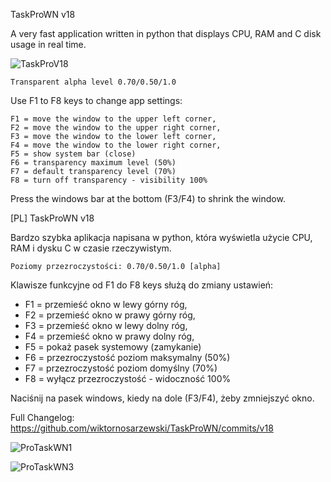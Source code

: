 TaskProWN v18

A very fast application written in python that displays CPU, RAM and C disk usage in real time.

![TaskProV18](https://github.com/wiktornosarzewski/TaskProWN/assets/22853678/67958e7e-a71c-486b-bbc3-7bac857bfee9)


    Transparent alpha level 0.70/0.50/1.0

Use F1 to F8 keys to change app settings:

    F1 = move the window to the upper left corner,
    F2 = move the window to the upper right corner,
    F3 = move the window to the lower left corner,
    F4 = move the window to the lower right corner,
    F5 = show system bar (close)
    F6 = transparency maximum level (50%)
    F7 = default transparency level (70%)
    F8 = turn off transparency - visibility 100%

Press the windows bar at the bottom (F3/F4) to shrink the window.

[PL]
TaskProWN v18

Bardzo szybka aplikacja napisana w python, która wyświetla użycie CPU, RAM i dysku C w czasie rzeczywistym.

    Poziomy przezroczystości: 0.70/0.50/1.0 [alpha]

Klawisze funkcyjne od F1 do F8 keys służą do zmiany ustawień:

- F1 = przemieść okno w lewy górny róg,
- F2 = przemieść okno w prawy górny róg,
- F3 = przemieść okno w lewy dolny róg,
- F4 = przemieść okno w prawy dolny róg,
- F5 = pokaż pasek systemowy (zamykanie)
- F6 = przezroczystość poziom maksymalny (50%)
- F7 = przezroczystość poziom domyślny (70%)
- F8 = wyłącz przezroczystość - widoczność 100%

Naciśnij na pasek windows, kiedy na dole (F3/F4), żeby zmniejszyć okno.

Full Changelog: https://github.com/wiktornosarzewski/TaskProWN/commits/v18

![ProTaskWN1](https://github.com/wiktornosarzewski/TaskProWN/assets/22853678/e1914e6f-46f7-4a15-85b0-c9a51c3dae6a)

![ProTaskWN3](https://github.com/wiktornosarzewski/TaskProWN/assets/22853678/ab8ae394-1157-402e-92e6-0cf391d9c67e)
